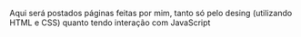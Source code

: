 Aqui será postados páginas feitas por mim, tanto só pelo desing (utilizando HTML e CSS) quanto tendo interação com JavaScript
